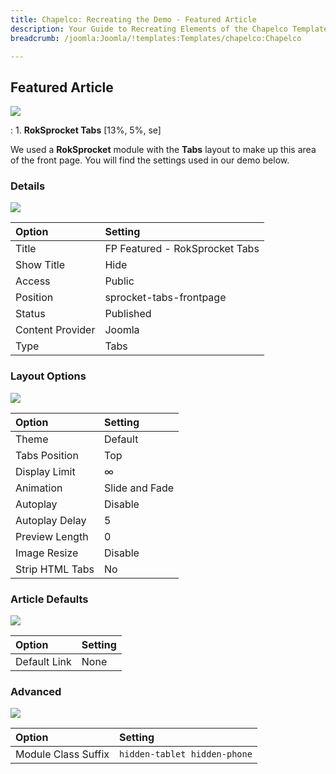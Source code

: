 ```yaml
---
title: Chapelco: Recreating the Demo - Featured Article
description: Your Guide to Recreating Elements of the Chapelco Template for Joomla
breadcrumb: /joomla:Joomla/!templates:Templates/chapelco:Chapelco

---
```


Featured Article
-----
![][demo]

:   1. **RokSprocket Tabs** [13%, 5%, se]

We used a **RokSprocket** module with the **Tabs** layout to make up this area of the front page. You will find the settings used in our demo below.

### Details
![][demo2]

| Option           | Setting                        |  
| :--------------- | :----------------------------- |  
| Title            | FP Featured - RokSprocket Tabs |  
| Show Title       | Hide                           |  
| Access           | Public                         |  
| Position         | sprocket-tabs-frontpage        |  
| Status           | Published                      |  
| Content Provider | Joomla                         |  
| Type             | Tabs                           |  

### Layout Options
![][demo3]

| Option          | Setting        |  
| :-------------- | :------------- |  
| Theme           | Default        |  
| Tabs Position   | Top            |  
| Display Limit   | ∞              |  
| Animation       | Slide and Fade |  
| Autoplay        | Disable        |  
| Autoplay Delay  | 5              |  
| Preview Length  | 0              |  
| Image Resize    | Disable        |  
| Strip HTML Tabs | No             |

### Article Defaults 
![][demo4]

| Option       | Setting |  
| :----------- | :------ |  
| Default Link | None    |  

### Advanced
![][demo5]

| Option              | Setting                      |  
| :------------------ | :--------------------------- |  
| Module Class Suffix | `hidden-tablet hidden-phone` |  

[demo]: assets/demo_6.jpeg
[demo2]: assets/tabs_1.jpeg
[demo3]: assets/tabs_2.jpeg
[demo4]: assets/tabs_3.jpeg
[demo5]: assets/tabs_4.jpeg